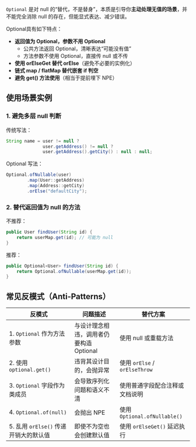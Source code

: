 `Optional` 是对 null 的“替代，不是替身”，本质是引导你**主动处理无值的场景**，并不能完全消除 null 的存在，但能显式表达、减少错误。

Optional具有如下特点：
- **返回值为 Optional，参数不用 Optional**
    - 公共方法返回 Optional，清晰表达“可能没有值”
    - 方法参数不使用 Optional，直接传 null 或不传
- **使用 orElseGet 替代 orElse**（避免不必要的实例化）
- **链式 map / flatMap 替代嵌套 if 判空**
- **避免 get() 方法使用**（相当于提前埋下 NPE）

## 使用场景实例

### 1. 避免多层 null 判断

传统写法：

```java
String name = user != null ? 
              user.getAddress() != null ?
              user.getAddress().getCity() : null : null;
```

Optional 写法：

```java
Optional.ofNullable(user)
        .map(User::getAddress)
        .map(Address::getCity)
        .orElse("defaultCity");
```

### 2. 替代返回值为 null 的方法

不推荐：

```java
public User findUser(String id) {
    return userMap.get(id); // 可能为 null
}
```

推荐：

```java
public Optional<User> findUser(String id) {
    return Optional.ofNullable(userMap.get(id));
}
```

## 常见反模式（Anti-Patterns）

|反模式|问题描述|替代方案|
|---|---|---|
|1. `Optional` 作为方法参数|与设计理念相违，调用者仍要构造 Optional|使用 null 或重载方法|
|2. 使用 `optional.get()`|违背其设计目的，会抛异常|使用 `orElse` / `orElseThrow`|
|3. `Optional` 字段作为类成员|会导致序列化问题和语义不清|使用普通字段配合注释或文档说明|
|4. `Optional.of(null)`|会抛出 NPE|使用 `Optional.ofNullable()`|
|5. 乱用 `orElse()` 传递开销大的默认值|即使不为空也会创建默认值|使用 `orElseGet()` 延迟执行|
